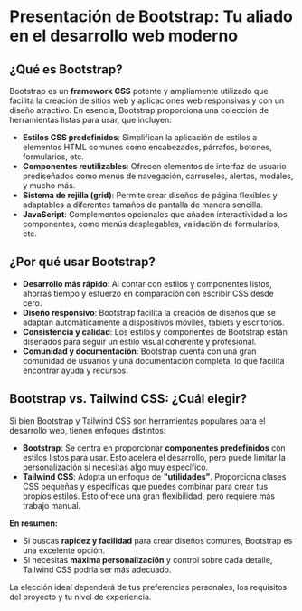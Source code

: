 # Presentación de Bootstrap: Tu aliado en el desarrollo web moderno

## ¿Qué es Bootstrap?

Bootstrap es un **framework CSS** potente y ampliamente utilizado que facilita la creación de sitios web y aplicaciones web responsivas y con un diseño atractivo. En esencia, Bootstrap proporciona una colección de herramientas listas para usar, que incluyen:

- **Estilos CSS predefinidos**: Simplifican la aplicación de estilos a elementos HTML comunes como encabezados, párrafos, botones, formularios, etc.
- **Componentes reutilizables**: Ofrecen elementos de interfaz de usuario prediseñados como menús de navegación, carruseles, alertas, modales, y mucho más.
- **Sistema de rejilla (grid)**: Permite crear diseños de página flexibles y adaptables a diferentes tamaños de pantalla de manera sencilla.
- **JavaScript**: Complementos opcionales que añaden interactividad a los componentes, como menús desplegables, validación de formularios, etc.

## ¿Por qué usar Bootstrap?

- **Desarrollo más rápido**: Al contar con estilos y componentes listos, ahorras tiempo y esfuerzo en comparación con escribir CSS desde cero.
- **Diseño responsivo**: Bootstrap facilita la creación de diseños que se adaptan automáticamente a dispositivos móviles, tablets y escritorios.
- **Consistencia y calidad**: Los estilos y componentes de Bootstrap están diseñados para seguir un estilo visual coherente y profesional.
- **Comunidad y documentación**: Bootstrap cuenta con una gran comunidad de usuarios y una documentación completa, lo que facilita encontrar ayuda y recursos.

## Bootstrap vs. Tailwind CSS: ¿Cuál elegir?

Si bien Bootstrap y Tailwind CSS son herramientas populares para el desarrollo web, tienen enfoques distintos:

- **Bootstrap**: Se centra en proporcionar **componentes predefinidos** con estilos listos para usar. Esto acelera el desarrollo, pero puede limitar la personalización si necesitas algo muy específico.
- **Tailwind CSS**: Adopta un enfoque de **"utilidades"**. Proporciona clases CSS pequeñas y específicas que puedes combinar para crear tus propios estilos. Esto ofrece una gran flexibilidad, pero requiere más trabajo manual.

**En resumen:**

- Si buscas **rapidez y facilidad** para crear diseños comunes, Bootstrap es una excelente opción.
- Si necesitas **máxima personalización** y control sobre cada detalle, Tailwind CSS podría ser más adecuado.

La elección ideal dependerá de tus preferencias personales, los requisitos del proyecto y tu nivel de experiencia.

